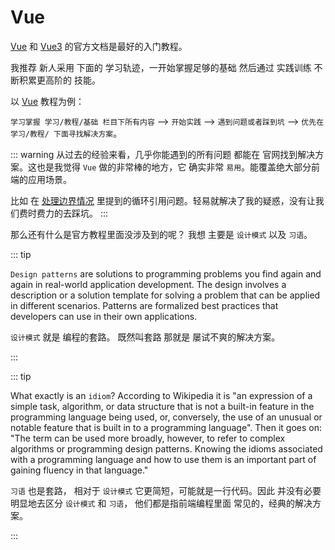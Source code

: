 # Vue

[Vue](https://cn.vuejs.org/v2/guide/) 和 [Vue3](https://staging-cn.vuejs.org/guide/introduction.html) 的官方文档是最好的入门教程。

我推荐 新人采用 下面的 学习轨迹，一开始掌握足够的基础 然后通过 实践训练 不断积累更高阶的 技能。

以 [Vue](https://cn.vuejs.org/v2/guide/) 教程为例：

`学习掌握 学习/教程/基础 栏目下所有内容` --> `开始实践` --> `遇到问题或者踩到坑` --> `优先在 学习/教程/ 下面寻找解决方案`。

::: warning
从过去的经验来看，几乎你能遇到的所有问题 都能在 官网找到解决方案。这也是我觉得 `Vue` 做的非常棒的地方，它 确实非常 `易用`。能覆盖绝大部分前端的应用场景。

比如 在 [处理边界情况](https://cn.vuejs.org/v2/guide/components-edge-cases.html#ad) 里提到的循环引用问题。轻易就解决了我的疑惑，没有让我们费时费力的去踩坑。
:::

那么还有什么是官方教程里面没涉及到的呢？ 我想 主要是 `设计模式` 以及 `习语`。

::: tip

`Design patterns` are solutions to programming problems you find again and again in real-world application development. The design involves a description or a solution template for solving a problem that can be applied in different scenarios. Patterns are formalized best practices that developers can use in their own applications.

`设计模式` 就是 编程的套路。 既然叫套路 那就是 屡试不爽的解决方案。

:::

::: tip

What exactly is an `idiom`? According to Wikipedia it is "an expression of a simple task, algorithm, or data structure that is not a built-in feature in the programming language being used, or, conversely, the use of an unusual or notable feature that is built in to a programming language". Then it goes on: "The term can be used more broadly, however, to refer to complex algorithms or programming design patterns. Knowing the idioms associated with a programming language and how to use them is an important part of gaining fluency in that language."

`习语` 也是套路， 相对于 `设计模式` 它更简短，可能就是一行代码。因此 并没有必要 明显地去区分 `设计模式` 和 `习语`， 他们都是指前端编程里面 常见的，经典的解决方案。

:::
